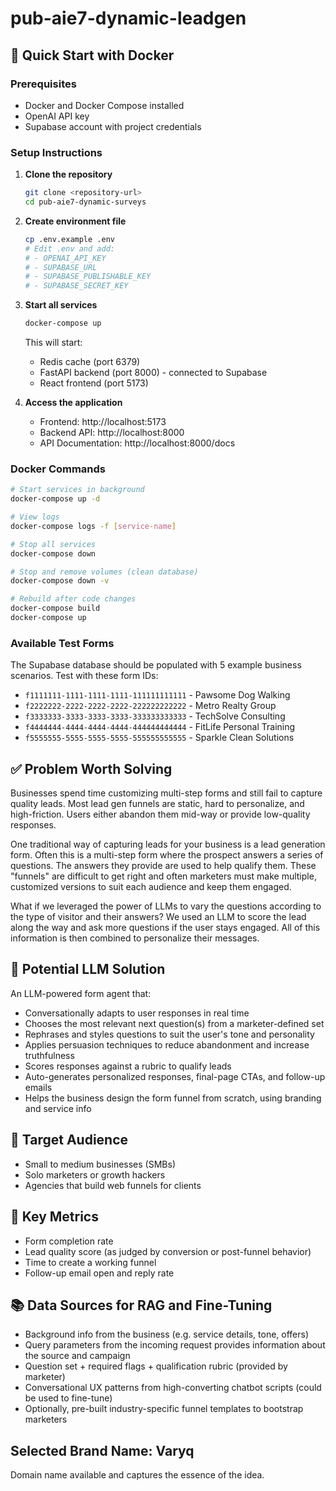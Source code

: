 # pub-aie7-dynamic-leadgen

## 🚀 Quick Start with Docker

### Prerequisites
- Docker and Docker Compose installed
- OpenAI API key
- Supabase account with project credentials

### Setup Instructions

1. **Clone the repository**
   ```bash
   git clone <repository-url>
   cd pub-aie7-dynamic-surveys
   ```

2. **Create environment file**
   ```bash
   cp .env.example .env
   # Edit .env and add:
   # - OPENAI_API_KEY
   # - SUPABASE_URL
   # - SUPABASE_PUBLISHABLE_KEY
   # - SUPABASE_SECRET_KEY
   ```

3. **Start all services**
   ```bash
   docker-compose up
   ```

   This will start:
   - Redis cache (port 6379)
   - FastAPI backend (port 8000) - connected to Supabase
   - React frontend (port 5173)

4. **Access the application**
   - Frontend: http://localhost:5173
   - Backend API: http://localhost:8000
   - API Documentation: http://localhost:8000/docs

### Docker Commands

```bash
# Start services in background
docker-compose up -d

# View logs
docker-compose logs -f [service-name]

# Stop all services
docker-compose down

# Stop and remove volumes (clean database)
docker-compose down -v

# Rebuild after code changes
docker-compose build
docker-compose up
```

### Available Test Forms
The Supabase database should be populated with 5 example business scenarios. Test with these form IDs:
- `f1111111-1111-1111-1111-111111111111` - Pawsome Dog Walking
- `f2222222-2222-2222-2222-222222222222` - Metro Realty Group
- `f3333333-3333-3333-3333-333333333333` - TechSolve Consulting
- `f4444444-4444-4444-4444-444444444444` - FitLife Personal Training
- `f5555555-5555-5555-5555-555555555555` - Sparkle Clean Solutions

## ✅ Problem Worth Solving

Businesses spend time customizing multi-step forms and still fail to capture quality leads. Most lead gen funnels are static, hard to personalize, and high-friction. Users either abandon them mid-way or provide low-quality responses.

One traditional way of capturing leads for your business is a lead generation form. Often this is a multi-step form where the prospect answers a series of questions. The answers they provide are used to help qualify them. These "funnels" are difficult to get right and often marketers must make multiple, customized versions to suit each audience and keep them engaged.

What if we leveraged the power of LLMs to vary the questions according to the type of visitor and their answers? We used an LLM to score the lead along the way and ask more questions if the user stays engaged. All of this information is then combined to personalize their messages.

## 🧠 Potential LLM Solution

An LLM-powered form agent that:

- Conversationally adapts to user responses in real time
- Chooses the most relevant next question(s) from a marketer-defined set
- Rephrases and styles questions to suit the user's tone and personality
- Applies persuasion techniques to reduce abandonment and increase truthfulness
- Scores responses against a rubric to qualify leads
- Auto-generates personalized responses, final-page CTAs, and follow-up emails
- Helps the business design the form funnel from scratch, using branding and service info

## 🎯 Target Audience

- Small to medium businesses (SMBs)
- Solo marketers or growth hackers
- Agencies that build web funnels for clients

## 📏 Key Metrics

- Form completion rate
- Lead quality score (as judged by conversion or post-funnel behavior)
- Time to create a working funnel
- Follow-up email open and reply rate

## 📚 Data Sources for RAG and Fine-Tuning

- Background info from the business (e.g. service details, tone, offers)
- Query parameters from the incoming request provides information about the source and campaign
- Question set + required flags + qualification rubric (provided by marketer)
- Conversational UX patterns from high-converting chatbot scripts (could be used to fine-tune)
- Optionally, pre-built industry-specific funnel templates to bootstrap marketers

## Selected Brand Name: Varyq

Domain name available and captures the essence of the idea.
